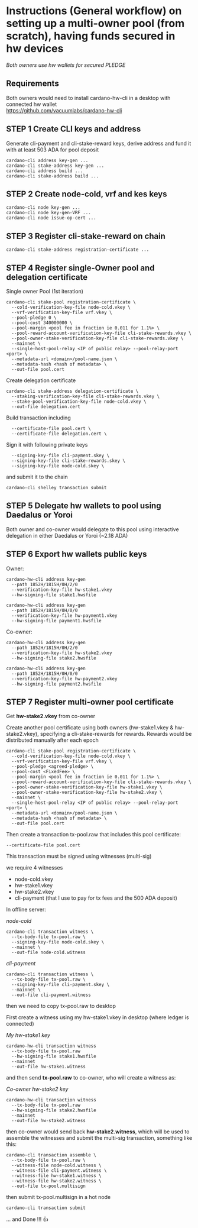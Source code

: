 # Instructions (General workflow) on setting up a multi-owner pool (from scratch), having funds secured in hw devices

*Both owners use hw wallets for secured PLEDGE*

## Requirements

Both owners would need to install cardano-hw-cli in a desktop with connected hw wallet<BR>
https://github.com/vacuumlabs/cardano-hw-cli

## STEP 1 Create CLI keys and address

Generate cli-payment and cli-stake-reward keys, derive address and fund it with at least 503 ADA for pool deposit
```
cardano-cli address key-gen ...
cardano-cli stake-address key-gen ...
cardano-cli address build ...
cardano-cli stake-address build ...
```
## STEP 2 Create node-cold, vrf and kes keys
```
cardano-cli node key-gen ...
cardano-cli node key-gen-VRF ...
cardano-cli node issue-op-cert ...
```
## STEP 3 Register cli-stake-reward on chain
```
cardano-cli stake-address registration-certificate ...
```
## STEP 4 Register single-Owner pool and delegation certificate

Single owner Pool (1st iteration)
```
cardano-cli stake-pool registration-certificate \
  --cold-verification-key-file node-cold.vkey \
  --vrf-verification-key-file vrf.vkey \
  --pool-pledge 0 \
  --pool-cost 340000000 \
  --pool-margin <pool fee in fraction ie 0.011 for 1.1%> \
  --pool-reward-account-verification-key-file cli-stake-rewards.vkey \
  --pool-owner-stake-verification-key-file cli-stake-rewards.vkey \
  --mainnet \
  --single-host-pool-relay <IP of public relay> --pool-relay-port <port> \
  --metadata-url <domain>/pool-name.json \
  --metadata-hash <hash of metadata> \
  --out-file pool.cert
```
Create delegation certificate
```
cardano-cli stake-address delegation-certificate \
  --staking-verification-key-file cli-stake-rewards.vkey \
  --stake-pool-verification-key-file node-cold.vkey \
  --out-file delegation.cert
```
Build transaction including
```
  --certificate-file pool.cert \
  --certificate-file delegation.cert \
```
Sign it with following private keys
```
  --signing-key-file cli-payment.skey \
  --signing-key-file cli-stake-rewards.skey \
  --signing-key-file node-cold.skey \
 ```
and submit it to the chain
```
cardano-cli shelley transaction submit
```

## STEP 5 Delegate hw wallets to pool using Daedalus or Yoroi

Both owner and co-owner would delegate to this pool using interactive delegation in either Daedalus or Yoroi (~2.18 ADA)

## STEP 6 Export hw wallets public keys

Owner:
```
cardano-hw-cli address key-gen
  --path 1852H/1815H/0H/2/0
  --verification-key-file hw-stake1.vkey
  --hw-signing-file stake1.hwsfile

cardano-hw-cli address key-gen
  --path 1852H/1815H/0H/0/0
  --verification-key-file hw-payment1.vkey
  --hw-signing-file payment1.hwsfile
```
Co-owner:
```
cardano-hw-cli address key-gen
  --path 1852H/1815H/0H/2/0
  --verification-key-file hw-stake2.vkey
  --hw-signing-file stake2.hwsfile

cardano-hw-cli address key-gen
  --path 1852H/1815H/0H/0/0 
  --verification-key-file hw-payment2.vkey 
  --hw-signing-file payment2.hwsfile
 ```
## STEP 7 Register multi-owner pool certificate

Get **hw-stake2.vkey** from co-owner

Create another pool certificate using both owners (hw-stake1.vkey & hw-stake2.vkey), specifying a cli-stake-rewards for rewards. Rewards would be distributed manually after each epoch
```
cardano-cli stake-pool registration-certificate \
  --cold-verification-key-file node-cold.vkey \
  --vrf-verification-key-file vrf.vkey \
  --pool-pledge <agreed-pledge> \
  --pool-cost <FixedFee> \
  --pool-margin <pool fee in fraction ie 0.011 for 1.1%> \
  --pool-reward-account-verification-key-file cli-stake-rewards.vkey \
  --pool-owner-stake-verification-key-file hw-stake1.vkey \
  --pool-owner-stake-verification-key-file hw-stake2.vkey \
  --mainnet \
  --single-host-pool-relay <IP of public relay> --pool-relay-port <port> \
  --metadata-url <domain>/pool-name.json \
  --metadata-hash <hash of metadata> \
  --out-file pool.cert
```
Then create a transaction tx-pool.raw that includes this pool certificate:
```
--certificate-file pool.cert
```

This transaction must be signed using witnesses (multi-sig)

we require 4 witnesses
  - node-cold.vkey
  - hw-stake1.vkey
  - hw-stake2.vkey
  - cli-payment (that I use to pay for tx fees and the 500 ADA deposit)


In offline server:

*node-cold*
```
cardano-cli transaction witness \
  --tx-body-file tx-pool.raw \
  --signing-key-file node-cold.skey \
  --mainnet \
  --out-file node-cold.witness
```
*cli-payment*
```
cardano-cli transaction witness \
  --tx-body-file tx-pool.raw \
  --signing-key-file cli-payment.skey \
  --mainnet \
  --out-file cli-payment.witness
```
then we need to copy tx-pool.raw to desktop

First create a witness using my hw-stake1.vkey in desktop (where ledger is connected)

*My hw-stake1 key*
```
cardano-hw-cli transaction witness
  --tx-body-file tx-pool.raw
  --hw-signing-file stake1.hwsfile
  --mainnet
  --out-file hw-stake1.witness
```
and then send **tx-pool.raw** to co-owner, who will create a witness as:

*Co-owner hw-stake2 key*
```
cardano-hw-cli transaction witness
  --tx-body-file tx-pool.raw
  --hw-signing-file stake2.hwsfile
  --mainnet
  --out-file hw-stake2.witness
```
then co-owner would send back **hw-stake2.witness**, which will be used to assemble the witnesses and submit the multi-sig transaction, something like this:
```
cardano-cli transaction assemble \
  --tx-body-file tx-pool.raw \
  --witness-file node-cold.witness \
  --witness-file cli-payment.witness \
  --witness-file hw-stake1.witness \
  --witness-file hw-stake2.witness \
  --out-file tx-pool.multisign 
```
then submit tx-pool.multisign in a hot node
```
cardano-cli transaction submit
```

... and Done !!! :+1:
